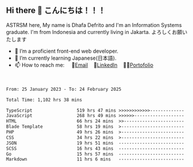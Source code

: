 ## Hi there 👋 こんにちは！！！
ASTRSM here, My name is Dhafa Defrito and I'm an Information Systems graduate. I'm from Indonesia and currently living in Jakarta. よろしくお願いたします

- 🔭 I’m a proficient front-end web developer.
- 🌱 I’m currently learning Japanese(日本語).
- 📫 How to reach me: &nbsp;&nbsp;&nbsp;&nbsp;📧[Email](ddefrito@gmail.com)&nbsp;&nbsp;&nbsp;&nbsp;💼[LinkedIn](https://www.linkedin.com/in/dhafa-defrita-rama-yudistira-9357a9229/)&nbsp;&nbsp;&nbsp;&nbsp;👨‍🎨[Portofolio](https://ddefrito.vercel.app/)
<br>
<!-- <p align="left">
<a href="https://github.com/ASTRSM">
  <img height="180em" src="https://github-readme-stats-eight-theta.vercel.app/api?username=ASTRSM&show_icons=true&theme=dracula&include_all_commits=true&count_private=true"/>
  <img height="180em" src="https://github-readme-stats-eight-theta.vercel.app/api/top-langs/?username=ASTRSM&layout=compact&langs_count=8&theme=dracula"/>
</a>
</p> -->

<!--START_SECTION:waka-->

```txt
From: 25 January 2023 - To: 24 February 2025

Total Time: 1,102 hrs 38 mins

TypeScript                 519 hrs 47 mins >>>>>>>>>>>>-------------   47.14 %
JavaScript                 268 hrs 49 mins >>>>>>-------------------   24.38 %
HTML                       66 hrs 24 mins  >>-----------------------   06.02 %
Blade Template             58 hrs 19 mins  >------------------------   05.29 %
PHP                        49 hrs 26 mins  >------------------------   04.48 %
CSS                        34 hrs 22 mins  >------------------------   03.12 %
JSON                       19 hrs 51 mins  -------------------------   01.80 %
SCSS                       16 hrs 43 mins  -------------------------   01.52 %
Go                         15 hrs 57 mins  -------------------------   01.45 %
Markdown                   11 hrs 6 mins   -------------------------   01.01 %
```

<!--END_SECTION:waka-->
